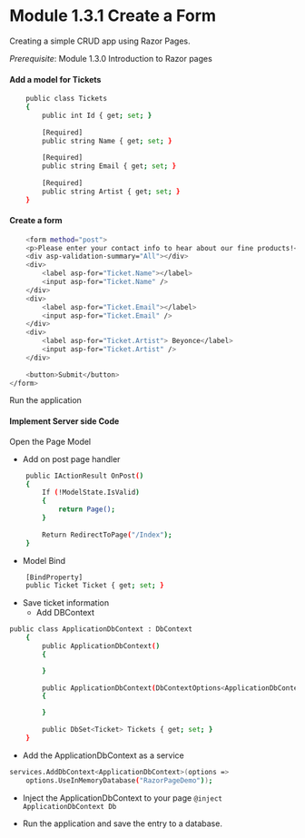 # Module 1.3.1  Create a Form

Creating a simple CRUD app using Razor Pages.

*Prerequisite*: Module 1.3.0 Introduction to Razor pages

#### Add a model for Tickets
```sh 
    public class Tickets 
    { 
        public int Id { get; set; } 
  
        [Required] 
        public string Name { get; set; } 
  
        [Required] 
        public string Email { get; set; } 
 
        [Required] 
        public string Artist { get; set; } 
    } 
```
#### Create a form 
```sh 
    <form method="post"> 
    <p>Please enter your contact info to hear about our fine products!</p> 
    <div asp-validation-summary="All"></div> 
    <div> 
        <label asp-for="Ticket.Name"></label> 
        <input asp-for="Ticket.Name" /> 
    </div> 
    <div> 
        <label asp-for="Ticket.Email"></label> 
        <input asp-for="Ticket.Email" /> 
    </div> 
    <div> 
        <label asp-for="Ticket.Artist"> Beyonce</label> 
        <input asp-for="Ticket.Artist" /> 
    </div> 
 
    <button>Submit</button> 
</form> 
```
Run the application 

####  Implement Server side Code 
Open the Page Model 
- Add on post page handler 
```sh
    public IActionResult OnPost() 
    { 
        If (!ModelState.IsValid) 
        { 
            return Page(); 
        } 
 
        Return RedirectToPage("/Index"); 
    }   
```
- Model Bind
```sh
    [BindProperty] 
    public Ticket Ticket { get; set; } 
```
- Save ticket information
    - Add DBContext
```sh
public class ApplicationDbContext : DbContext 
    { 
        public ApplicationDbContext() 
        { 

        } 
  
        public ApplicationDbContext(DbContextOptions<ApplicationDbContext> options) : base(options) 
        { 

        } 
  
        public DbSet<Ticket> Tickets { get; set; }  
    } 
```
- Add the ApplicationDbContext as a service
```sh
services.AddDbContext<ApplicationDbContext>(options =>  
    options.UseInMemoryDatabase("RazorPageDemo")); 

```
- Inject the ApplicationDbContext to your page ```@inject ApplicationDbContext Db  ```

- Run the application and save the entry to a database.